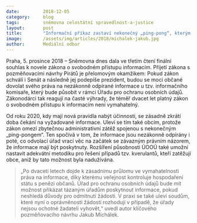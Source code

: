 ```yaml
---
date:         2018-12-05
category:     blog
tags:         sněmovna celostátní spravedlnost-a-justice
layout:       post
title:        "Informační příkaz zastaví nekonečný „ping-pong“, kterým úřady dělají obstrukce při poskytování informací, říká Jakub Michálek"
image:        /assets/img/articles/2018/michalek-jakub.jpg
author:       Mediální odbor
---
```


Praha, 5. prosince 2018 – Sněmovna dnes dala ve třetím čtení finální souhlas k novele zákona o svobodném přístupu informacím. Přijetí zákona s pozměňovacími návrhy Pirátů je přelomovým okamžikem: Pokud zákon schválí i Senát a následně jej podepíše prezident, budou se moci občané dovolat svého práva na nezákonně odpírané informace u tzv. informačního komisaře, který bude působit v rámci Úřadu pro ochranu osobních údajů. Zákonodárci tak reagují na časté výhrady, že téměř dvacet let platný zákon o svobodném přístupu k informacím není vymahatelný.

Od roku 2020, kdy mají nová pravidla nabýt účinnosti, se zásadně zkrátí doba čekání na vyžadované informace. Uleví se tím také obcím, protože zákon omezí zbytečnou administrativní zátěž spojenou s nekonečným „ping-pongem“. Ten spočívá v tom, že informace jsou nezákonně odpírány i poté, co odvolací úřad vrací věc na začátek se závazným právním názorem, že informace mají být poskytnuty. Rozšíření působnosti ÚOOÚ také umožní nastavit adekvátní metodiku pro řešení případů tzv. kverulantů, kteří zatěžují obce, aniž by tato možnost byla nadužívána.

> „Po dvaceti letech dojde k zásadnímu průlomu ve vymahatelnosti práva na informace, díky kterému veřejnost kontroluje hospodaření státu s penězi občanů. Úřad pro ochranu osobních údajů bude mít možnost přikázat tázaným úřadům poskytnout informace, pokud neshledá důvody pro odmítnutí žádosti. V praxi se také uleví soudům, které nyní o oprávněnosti žádostí rozhodují v případě, že úřady nejsou ochotné žadateli vyhovět,“ uvedl autor klíčového pozměňovacího návrhu Jakub Michálek.
